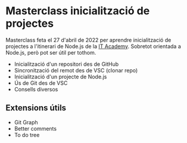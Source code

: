 # Masterclass inicialització de projectes

Masterclass feta el 27 d'abril de 2022 per aprendre inicialització de projectes a l'itinerari de Node.js de la [IT Academy](https://www.barcelonactiva.cat/es/itacademy). Sobretot  orientada a Node.js, però pot ser útil per tothom.

- Inicialització d'un repositori des de GitHub
- Sincronització del remot des de VSC (clonar repo)
- Inicialització d'un projecte de Node.js
- Ús de Git des de VSC
- Consells diversos

## Extensions útils

- Git Graph
- Better comments
- To do tree